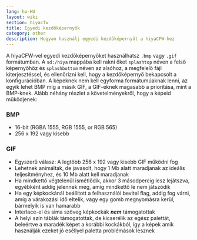 ```yaml
---
lang: hu-HU
layout: wiki
section: hiyacfw
title: Egyedi kezdőképernyők
category: other
description: Hogyan használj egyedi kezdőképernyőt a hiyaCFW-hez
---
```


A hiyaCFW-vel egyedi kezdőképernyőket használhatsz `.bmp` vagy `.gif` formátumban. A `sd:/hiya` mappába kell rakni őket `splashtop` néven a felső képernyőhöz és `splashbottom` néven az alsóhoz, a megfelelő fájl kiterjesztéssel, és ellenőrizni kell, hogy a kezdőképernyő bekapcsolt a konfigurációban. A képeknek nem kell egyforma formátumúaknak lenni, az egyik lehet BMP míg a másik GIF, a GIF-eknek magasabb a prioritása, mint a BMP-knek. Alább néhány részlet a követelményekről, hogy a képeid működjenek:

### BMP
- 16-bit (RGBA 1555, RGB 1555, or RGB 565)
- 256 x 192 vagy kisebb

### GIF
- Egyszerű válasz: A legtöbb 256 x 192 vagy kisebb GIF működni fog
- Lehetnek animáltak, de javasolt, hogy 1 Mb alatt maradjanak az ideális teljesítményhez, és 10 Mb alatt kell maradjanak
- Ha mindkettő végtelenül ismétlődik, akkor 3 másodpercig lesz lejátszva, egyébként addig jelennek meg, amíg mindkettő le nem játszódik
- Ha egy képkockánál beállított a felhasználói bevitel flag, addig fog várni, amíg a várakozási idő eltelik, vagy egy gomb megnyomásra kerül, bármelyik is van hamarabb
- Interlace-el és sima szöveg képkockák ***nem*** támogatottak
- A helyi szín táblák támogatottak, de kicserélik az egész palettát, beleértve a maradék képet a korábbi kockákból, így a képek amik használják ezeket jó eséllyel paletta problémások lesznek
